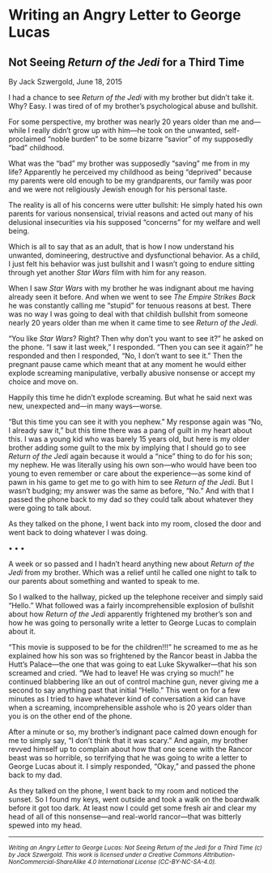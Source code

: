# Writing an Angry Letter to George Lucas
## Not Seeing *Return of the Jedi* for a Third Time

By Jack Szwergold, June 18, 2015

I had a chance to see *Return of the Jedi* with my brother but didn’t take it. Why? Easy. I was tired of of my brother’s psychological abuse and bullshit.

For some perspective, my brother was nearly 20 years older than me and—while I really didn’t grow up with him—he took on the unwanted, self-proclaimed “noble burden” to be some bizarre “savior” of my supposedly “bad” childhood.

What was the “bad” my brother was supposedly “saving” me from in my life? Apparently he perceived my childhood as being “deprived” because my parents were old enough to be my grandparents, our family was poor and we were not religiously Jewish enough for his personal taste.

The reality is all of his concerns were utter bullshit: He simply hated his own parents for various nonsensical, trivial reasons and acted out many of his delusional insecurities via his supposed “concerns” for my welfare and well being.

Which is all to say that as an adult, that is how I now understand his unwanted, domineering, destructive and dysfunctional behavior. As a child, I just felt his behavior was just bullshit and I wasn’t going to endure sitting through yet another *Star Wars* film with him for any reason.

When I saw *Star Wars* with my brother he was indignant about me having already seen it before. And when we went to see *The Empire Strikes Back* he was constantly calling me “stupid” for tenuous reasons at best. There was no way I was going to deal with that childish bullshit from someone nearly 20 years older than me when it came time to see *Return of the Jedi*.

“You like *Star Wars*? Right? Then why don’t you want to see it?” he asked on the phone. “I saw it last week,” I responded. “Then you can see it again?” he responded and then I responded, “No, I don’t want to see it.” Then the pregnant pause came which meant that at any moment he would either explode screaming manipulative, verbally abusive nonsense or accept my choice and move on.

Happily this time he didn’t explode screaming. But what he said next was new, unexpected and—in many ways—worse.

“But this time you can see it with you nephew.” My response again was “No, I already saw it,” but this time there was a pang of guilt in my heart about this. I was a young kid who was barely 15 years old, but here is my older brother adding some guilt to the mix by implying that I should go to see *Return of the Jedi* again because it would a “nice” thing to do for his son; my nephew. He was literally using his own son—who would have been too young to even remember or care about the experience—as some kind of pawn in his game to get me to go with him to see *Return of the Jedi*. But I wasn’t budging; my answer was the same as before, “No.” And with that I passed the phone back to my dad so they could talk about whatever they were going to talk about.

As they talked on the phone, I went back into my room, closed the door and went back to doing whatever I was doing.

• • •

A week or so passed and I hadn’t heard anything new about *Return of the Jedi* from my brother. Which was a relief until he called one night to talk to our parents about something and wanted to speak to me.

So I walked to the hallway, picked up the telephone receiver and simply said “Hello.” What followed was a fairly incomprehensible explosion of bullshit about how *Return of the Jedi* apparently frightened my brother’s son and how he was going to personally write a letter to George Lucas to complain about it.

“This movie is supposed to be for the children!!!” he screamed to me as he explained how his son was so frightened by the Rancor beast in Jabba the Hutt’s Palace—the one that was going to eat Luke Skywalker—that his son screamed and cried. “We had to leave! He was crying so much!” he continued blabbering like an out of control machine gun, never giving me a second to say anything past that initial “Hello.” This went on for a few minutes as I tried to have whatever kind of conversation a kid can have when a screaming, incomprehensible asshole who is 20 years older than you is on the other end of the phone.

After a minute or so, my brother’s indignant pace calmed down enough for me to simply say, “I don’t think that it was scary.” And again, my brother revved himself up to complain about how that one scene with the Rancor beast was so horrible, so terrifying that he was going to write a letter to George Lucas about it. I simply responded, “Okay,” and passed the phone back to my dad.

As they talked on the phone, I went back to my room and noticed the sunset. So I found my keys, went outside and took a walk on the boardwalk before it got too dark. At least now I could get some fresh air and clear my head of all of this nonsense—and real-world rancor—that was bitterly spewed into my head.

***

<sup>*Writing an Angry Letter to George Lucas: Not Seeing Return of the Jedi for a Third Time (c) by Jack Szwergold. This work is licensed under a Creative Commons Attribution-NonCommercial-ShareAlike 4.0 International License (CC-BY-NC-SA-4.0).*</sup>